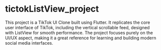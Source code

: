 # tictokListView_project
This project is a TikTok UI Clone built using Flutter. It replicates the core user interface of TikTok, including the vertical scrollable feed, designed with ListView for smooth performance. The project focuses purely on the UI/UX aspect, making it a great reference for learning and building modern social media interfaces.
